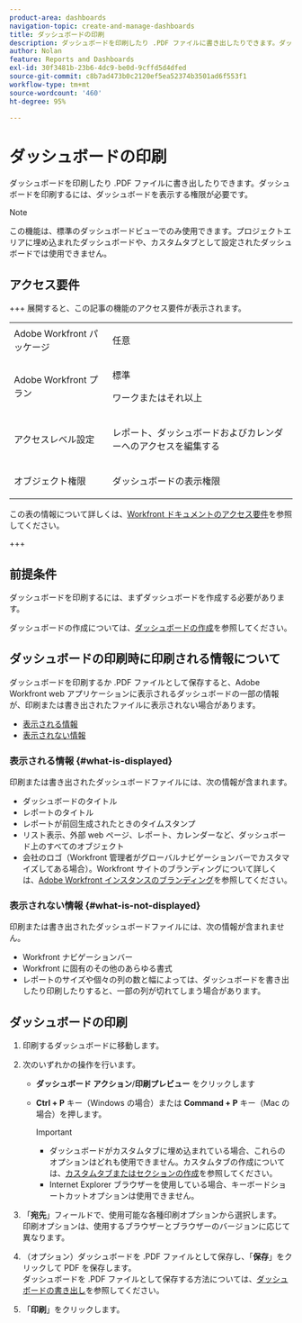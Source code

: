 ```yaml
---
product-area: dashboards
navigation-topic: create-and-manage-dashboards
title: ダッシュボードの印刷
description: ダッシュボードを印刷したり .PDF ファイルに書き出したりできます。ダッシュボードを印刷するには、ダッシュボードを表示する権限が必要です。
author: Nolan
feature: Reports and Dashboards
exl-id: 30f3481b-23b6-4dc9-be0d-9cffd5d4dfed
source-git-commit: c8b7ad473b0c2120ef5ea52374b3501ad6f553f1
workflow-type: tm+mt
source-wordcount: '460'
ht-degree: 95%

---
```


# ダッシュボードの印刷

<!-- Audited: 1/2025 -->

ダッシュボードを印刷したり .PDF ファイルに書き出したりできます。ダッシュボードを印刷するには、ダッシュボードを表示する権限が必要です。

>[!NOTE]
>
>この機能は、標準のダッシュボードビューでのみ使用できます。プロジェクトエリアに埋め込まれたダッシュボードや、カスタムタブとして設定されたダッシュボードでは使用できません。

## アクセス要件

+++ 展開すると、この記事の機能のアクセス要件が表示されます。 

<table style="table-layout:auto"> 
 <col> 
 <col> 
 <tbody> 
  <tr> 
   <td role="rowheader">Adobe Workfront パッケージ</td> 
   <td> <p>任意</p> </td> 
  </tr> 
  <tr> 
   <td role="rowheader">Adobe Workfront プラン</td> 
   <td> 
      <p>標準</p>
      <p>ワークまたはそれ以上</p>
   </td> 
  </tr> 
  <tr> 
   <td role="rowheader">アクセスレベル設定</td> 
   <td> <p>レポート、ダッシュボードおよびカレンダーへのアクセスを編集する</p></td> 
  </tr>  
  <tr> 
   <td role="rowheader">オブジェクト権限</td> 
   <td> <p>ダッシュボードの表示権限</p> </td> 
  </tr> 
 </tbody> 
</table>

この表の情報について詳しくは、[Workfront ドキュメントのアクセス要件](/help/quicksilver/administration-and-setup/add-users/access-levels-and-object-permissions/access-level-requirements-in-documentation.md)を参照してください。

+++

## 前提条件

ダッシュボードを印刷するには、まずダッシュボードを作成する必要があります。

ダッシュボードの作成については、[ダッシュボードの作成](../../../reports-and-dashboards/dashboards/creating-and-managing-dashboards/create-dashboard.md)を参照してください。

## ダッシュボードの印刷時に印刷される情報について

ダッシュボードを印刷するか .PDF ファイルとして保存すると、Adobe Workfront web アプリケーションに表示されるダッシュボードの一部の情報が、印刷または書き出されたファイルに表示されない場合があります。

* [表示される情報](#what-is-displayed)
* [表示されない情報](#what-is-not-displayed)

### 表示される情報 {#what-is-displayed}

印刷または書き出されたダッシュボードファイルには、次の情報が含まれます。

* ダッシュボードのタイトル
* レポートのタイトル
* レポートが前回生成されたときのタイムスタンプ
* リスト表示、外部 web ページ、レポート、カレンダーなど、ダッシュボード上のすべてのオブジェクト
* 会社のロゴ（Workfront 管理者がグローバルナビゲーションバーでカスタマイズしてある場合）。Workfront サイトのブランディングについて詳しくは、[Adobe Workfront インスタンスのブランディング](../../../administration-and-setup/customize-workfront/brand-workfront/brand-your-workfront-instance.md)を参照してください。

### 表示されない情報 {#what-is-not-displayed}

印刷または書き出されたダッシュボードファイルには、次の情報が含まれません。

* Workfront ナビゲーションバー
* Workfront に固有のその他のあらゆる書式
* レポートのサイズや個々の列の数と幅によっては、ダッシュボードを書き出したり印刷したりすると、一部の列が切れてしまう場合があります。

## ダッシュボードの印刷

1. 印刷するダッシュボードに移動します。
1. 次のいずれかの操作を行います。

   * **ダッシュボード アクション**/**印刷プレビュー** をクリックします

   * **Ctrl + P** キー（Windows の場合）または **Command + P** キー（Mac の場合）を押します。

     >[!IMPORTANT]
     >
     >* ダッシュボードがカスタムタブに埋め込まれている場合、これらのオプションはどれも使用できません。カスタムタブの作成については、[カスタムタブまたはセクションの作成](../../../workfront-basics/manage-your-account-and-profile/configuring-your-user-profile/create-custom-tabs.md)を参照してください。
     >* Internet Explorer ブラウザーを使用している場合、キーボードショートカットオプションは使用できません。

1. 「**宛先**」フィールドで、使用可能な各種印刷オプションから選択します。\
   印刷オプションは、使用するブラウザーとブラウザーのバージョンに応じて異なります。

1. （オプション）ダッシュボードを .PDF ファイルとして保存し、「**保存**」をクリックして PDF を保存します。\
   ダッシュボードを .PDF ファイルとして保存する方法については、[ダッシュボードの書き出し](../../../reports-and-dashboards/dashboards/creating-and-managing-dashboards/export-dashboard.md)を参照してください。

1. 「**印刷**」をクリックします。
